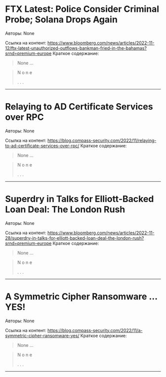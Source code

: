 # FTX Latest: Police Consider Criminal Probe; Solana Drops Again

Авторы: 
None

Ссылка на контент: 
https://www.bloomberg.com/news/articles/2022-11-12/ftx-latest-unauthorized-outflows-bankman-fried-in-the-bahamas?srnd=premium-europe
Краткое содержание: 

<blockquote>
None   ...   
</blockquote>
<blockquote>
N
o
n
e
 
 
 
.
.
.
 
 
 
</blockquote>

---

# Relaying to AD Certificate Services over RPC

Авторы: 
None

Ссылка на контент: 
https://blog.compass-security.com/2022/11/relaying-to-ad-certificate-services-over-rpc/
Краткое содержание: 

<blockquote>
None   ...   
</blockquote>
<blockquote>
N
o
n
e
 
 
 
.
.
.
 
 
 
</blockquote>

---

# Superdry in Talks for Elliott-Backed Loan Deal: The London Rush

Авторы: 
None

Ссылка на контент: 
https://www.bloomberg.com/news/articles/2022-11-28/superdry-in-talks-for-elliott-backed-loan-deal-the-london-rush?srnd=premium-europe
Краткое содержание: 

<blockquote>
None   ...   
</blockquote>
<blockquote>
N
o
n
e
 
 
 
.
.
.
 
 
 
</blockquote>

---

# A Symmetric Cipher Ransomware … YES!

Авторы: 
None

Ссылка на контент: 
https://blog.compass-security.com/2022/11/a-symmetric-cipher-ransomware-yes/
Краткое содержание: 

<blockquote>
None   ...   
</blockquote>
<blockquote>
N
o
n
e
 
 
 
.
.
.
 
 
 
</blockquote>

---

